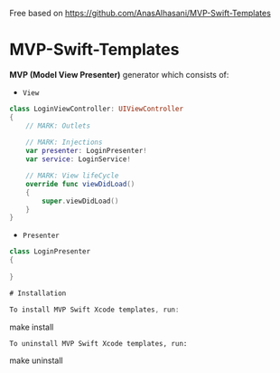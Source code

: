 Free based on https://github.com/AnasAlhasani/MVP-Swift-Templates


# MVP-Swift-Templates
__MVP (Model View Presenter)__ generator which consists of:
* `View` 

```swift
class LoginViewController: UIViewController
{    
    // MARK: Outlets
    
    // MARK: Injections
    var presenter: LoginPresenter!
    var service: LoginService!

    // MARK: View lifeCycle
    override func viewDidLoad()
    {
        super.viewDidLoad()
    }
}

```

* `Presenter`
```swift
class LoginPresenter
{
    
}

# Installation

To install MVP Swift Xcode templates, run:
```
make install
```
To uninstall MVP Swift Xcode templates, run:
```
make uninstall
```
